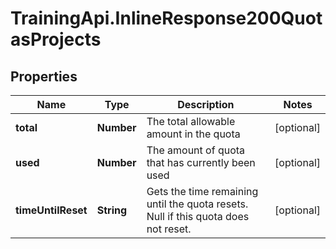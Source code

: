 # TrainingApi.InlineResponse200QuotasProjects

## Properties
Name | Type | Description | Notes
------------ | ------------- | ------------- | -------------
**total** | **Number** | The total allowable amount in the quota | [optional] 
**used** | **Number** | The amount of quota that has currently been used | [optional] 
**timeUntilReset** | **String** | Gets the time remaining until the quota resets. Null if this quota does not reset. | [optional] 



